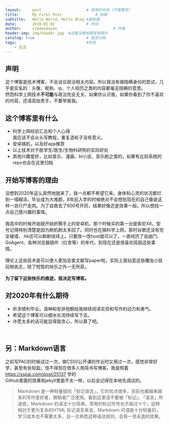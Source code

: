 ```yaml
---
layout:     post   				    # 使用的布局（不需要改）
title:      My First Post 				# 标题 
subtitle:   Hello World, Hello Blog #副标题
date:       2020-01-02 				# 时间
author:     xjmaoyaoyao 						# 作者
header-img: img/header.jpg 	#这篇文章标题背景图片
catalog: true 						# 是否归档
tags:								#标签
    - 生活
---
```

## 声明
这个博客是技术博客，不会谈论政治相关内容。所以我没有做隐瞒身份的尝试，几乎是实名的：头像、昵称、ip、个人经历之类的内容都毫无隐瞒的意思。<br>
然而科学上网技术**不可能**与政治完全无关。如果你认识我，如果你看到了你不喜欢的内容，还请高抬贵手，不要举报我。<br>

## 这个博客里有什么
* 科学上网经验汇总和个人心得<br>
我应该不会从头写教程，重复造轮子没有意义。<br>
* 安卓搞机，以及好app推荐<br>
* 以上技术对于医学生/医生/生物科研狗的实际好处<br>
* 其他兴趣爱好，比如音乐、漫画、bl小说、音乐剧之类的，如果有比较系统的repo也会在这里归档<br>


## 开始写博客的理由
没想到2020年这么突然地就来了，我一点都不希望它来。身体和心灵的状况都烂到一塌糊涂，毕业成为大难题，8年前入学的时候绝对不会想到现在的自己像是这样一具行尸走肉。为了自救去了600号开药，结果好像还是效果一般。所以想找一点自己感兴趣的事情。<br><br>
我高中的时候开始就开始折腾手上的安卓机，那个时候买的第一台是索尼X8，型号记得特别清楚是因为刷机刷太多回了。同时也在搞科学上网，那时谷歌还没有完全被墙，.hk还可以断断续续上。只要改一改host就可以了，一直经历了自由门、GoAgent、各种浏览器插件（红杏等）的年代，到现在还是很喜欢捣鼓这些事情。<br><br>
理论上这些技术是可以使人更加会查文献写paper啦，实际上我钻营这些雕虫小技玩物丧志，除了短暂的快乐之外一无所获。<br><br>
**为了留下这些快乐的痕迹，我决定写博客。**<br>


## 对2020年有什么期待
* 祈求顺利毕业。请神和安非他酮给我继续阅读实验和写作的动力和勇气。
* 希望这个博客可以细水长流持续写下去。
* 许愿太多的话可能显得我贪心，所以算了吧。
<br>


## 另：Markdown语言
之前写PAC的时候试过一次，做CS50公开课的作业时又用过一次，感觉非常好学，甚至有些轻盈。怪不得现在很多人用简书写博客。我是照着<https://sspai.com/post/25137> 学的<br>
Github里面的效果和jekyll里面不太一样。以后会记得在本地先调试的。<br>

>Markdown 是一种轻量级的「标记语言」，它的优点很多，目前也被越来越多的写作爱好者，撰稿者广泛使用。看到这里请不要被「标记」、「语言」所迷惑，Markdown 的语法十分简单。常用的标记符号也不超过十个，这种相对于更为复杂的HTML 标记语言来说，Markdown 可谓是十分轻量的，学习成本也不需要太多，且一旦熟悉这种语法规则，会有一劳永逸的效果。<br>
